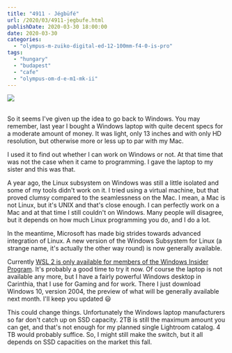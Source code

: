 ```yaml
---
title: "4911 - Jégbüfé"
url: /2020/03/4911-jegbufe.html
publishDate: 2020-03-30 18:00:00
date: 2020-03-30
categories: 
  - "olympus-m-zuiko-digital-ed-12-100mm-f4-0-is-pro"
tags: 
  - "hungary"
  - "budapest"
  - "cafe"
  - "olympus-om-d-e-m1-mk-ii"
---
```

<div class="container">
<div class="center"><a target="_blank" href="https://d25zfm9zpd7gm5.cloudfront.net/1200x1200/2018/20180520_161246_lr.jpg"><img class="webfeedsFeaturedVisual" src="https://d25zfm9zpd7gm5.cloudfront.net/0600x0600/2018/20180520_161246_lr.jpg" /></a></div>
</div>
<br />

So it seems I've given up the idea to go back to Windows. You may
remember, last year I bought a Windows laptop with quite decent
specs for a moderate amount of money. It was light, only 13 inches
and with only HD resolution, but otherwise more or less up to par
with my Mac.

I used it to find out whether I can work on Windows or not. At that
time that was not the case when it came to programming. I gave the
laptop to my sister and this was that.

A year ago, the Linux subsystem on Windows was still a little
isolated and some of my tools didn't work on it. I tried using a
virtual machine, but that proved clumsy compared to the seamlessness
on the Mac. I mean, a Mac is not Linux, but it's UNIX and that's
close enough. I can perfectly work on a Mac and at that time I still
couldn't on Windows. Many people will disagree, but it depends on
how much Linux programming you do, and I do a lot.

In the meantime, Microsoft has made big strides towards advanced
integration of Linux. A new version of the Windows Subsystem for
Linux (a strange name, it's actually the other way round) is now
generally available.

Currently [WSL 2 is only available for members of the Windows
Insider
Program](https://docs.microsoft.com/en-us/windows/wsl/wsl2-install).
It's probably a good time to try it now. Of course the laptop is not
available any more, but I have a fairly powerful Windows desktop in
Carinthia, that I use for Gaming and for work. There I just download
Windows 10, version 2004, the preview of what will be generally
available next month. I'll keep you updated :smiley:

This could change things. Unfortunately the Windows laptop
manufacturers so far don't catch up on SSD capacity. 2TB is still
the maximum amount you can get, and that's not enough for my planned
single Lightroom catalog. 4 TB would probably suffice. So, I might
still make the switch, but it all depends on SSD capacities on the
market this fall.